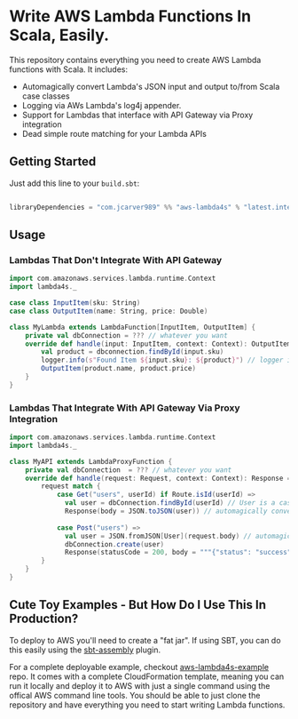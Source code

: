 
# Write AWS Lambda Functions In Scala, Easily.

This repository contains everything you need to create AWS Lambda functions with Scala. It includes: 

- Automagically convert Lambda's JSON input and output to/from Scala case classes
- Logging via AWs Lambda's log4j appender.
- Support for Lambdas that interface with API Gateway via Proxy integration
- Dead simple route matching for your Lambda APIs

## Getting Started

Just add this line to your `build.sbt`: 

```scala

libraryDependencies = "com.jcarver989" %% "aws-lambda4s" % "latest.integration"

```

## Usage 

### Lambdas That Don't Integrate With API Gateway

```scala
import com.amazonaws.services.lambda.runtime.Context
import lambda4s._

case class InputItem(sku: String)
case class OutputItem(name: String, price: Double)

class MyLambda extends LambdaFunction[InputItem, OutputItem] {
    private val dbConnection = ??? // whatever you want
    override def handle(input: InputItem, context: Context): OutputItem = {
        val product = dbconnection.findById(input.sku)
        logger.info(s"Found Item ${input.sku}: ${product}") // logger is inherited from base class
        OutputItem(product.name, product.price)
    }
}
```

###  Lambdas That Integrate With API Gateway Via Proxy Integration

```scala
import com.amazonaws.services.lambda.runtime.Context
import lambda4s._

class MyAPI extends LambdaProxyFunction {
    private val dbConnection  = ??? // whatever you want
    override def handle(request: Request, context: Context): Response = {
        request match {
            case Get("users", userId) if Route.isId(userId) =>
              val user = dbConnection.findById(userId) // User is a case class, e.g. case class User(id: String, ...)
              Response(body = JSON.toJSON(user)) // automagically converts a User to JSON
            
            case Post("users") =>
              val user = JSON.fromJSON[User](request.body) // automagically converts the request's body from JSON => User
              dbConnection.create(user)
              Response(statusCode = 200, body = """{"status": "success"}""")
        }
    }
}

```

## Cute Toy Examples - But How Do I Use This In Production?

To deploy to AWS you'll need to create a "fat jar". If using SBT, you can do this easily using the [sbt-assembly](https://github.com/sbt/sbt-assembly) plugin.

For a complete deployable example, checkout [aws-lambda4s-example](https://github.com/jcarver989/aws-lambda4s-example) repo. It comes with a complete CloudFormation template, meaning you can run it locally and deploy it to AWS with just a single command using the offical AWS command line tools. You should be able to just clone the repository and have everything you need to start writing Lambda functions.
